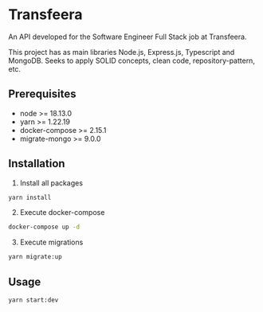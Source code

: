 # Transfeera

An API developed for the Software Engineer Full Stack job at Transfeera.

This project has as main libraries Node.js, Express.js, Typescript and MongoDB. Seeks to apply SOLID concepts, clean code, repository-pattern, etc.

## Prerequisites

- node >= 18.13.0
- yarn >= 1.22.19
- docker-compose >= 2.15.1
- migrate-mongo >= 9.0.0

## Installation

1. Install all packages
```bash
yarn install
```

2. Execute docker-compose
```bash
docker-compose up -d
```

3. Execute migrations
```bash
yarn migrate:up
```

## Usage

```bash
yarn start:dev
```
